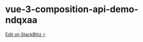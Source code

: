 # vue-3-composition-api-demo-ndqxaa

[Edit on StackBlitz ⚡️](https://stackblitz.com/edit/vue-3-composition-api-demo-ndqxaa)